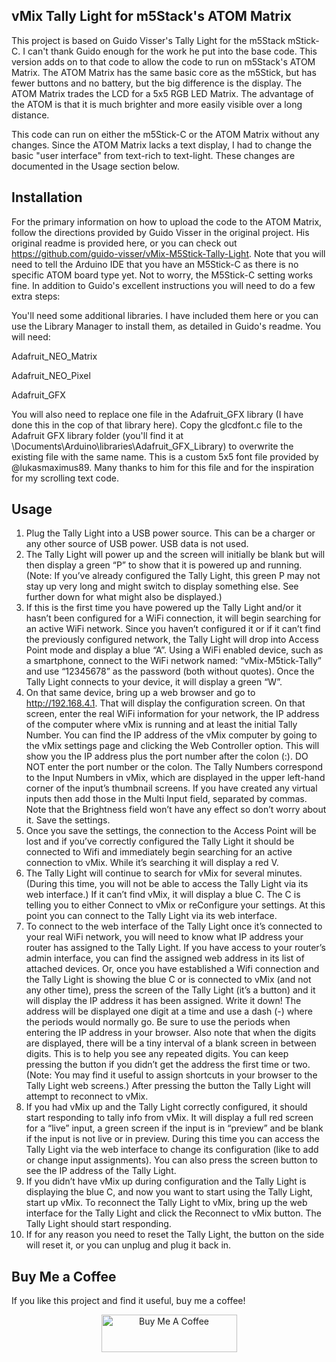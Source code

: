 ## vMix Tally Light for m5Stack's ATOM Matrix

This project is based on Guido Visser's Tally Light for the m5Stack mStick-C.  I can't thank Guido enough for the work he put into the base code.  This version adds on to that code to allow the code to run on m5Stack's ATOM Matrix.  The ATOM Matrix has the same basic core as the m5Stick, but has fewer buttons and no battery, but the big difference is the display.  The ATOM Matrix trades the LCD for a 5x5 RGB LED Matrix.  The advantage of the ATOM is that it is much brighter and more easily visible over a long distance. 

This code can run on either the m5Stick-C or the ATOM Matrix without any changes.  Since the ATOM Matrix lacks a text display, I had to change the basic "user interface" from text-rich to text-light.  These changes are documented in the Usage section below.

## Installation

For the primary information on how to upload the code to the ATOM Matrix, follow the directions provided by Guido Visser in the original project.  His original readme is provided here, or you can check out https://github.com/guido-visser/vMix-M5Stick-Tally-Light.  Note that you will need to tell the Arduino IDE that you have an M5Stick-C as there is no specific ATOM board type yet.  Not to worry, the M5Stick-C setting works fine.  In addition to Guido's excellent instructions you will need to do a few extra steps:

You'll need some additional libraries.  I have included them here or you can use the Library Manager to install them, as detailed in Guido's readme.  You will need:

Adafruit_NEO_Matrix

Adafruit_NEO_Pixel

Adafruit_GFX

You will also need to replace one file in the Adafruit_GFX library (I have done this in the cop of that library here).  Copy the glcdfont.c file to the Adafruit GFX library folder (you'll find it at \Documents\Arduino\libraries\Adafruit_GFX_Library) to overwrite the existing file with the same name.  This is a custom 5x5 font file provided by @lukasmaximus89.  Many thanks to him for this file and for the inspiration for my scrolling text code.

## Usage

1.	Plug the Tally Light into a USB power source.  This can be a charger or any other source of USB power.  USB data is not used.  
2.	The Tally Light will power up and the screen will initially be blank but will then display a green “P” to show that it is powered up and running.  (Note:  If you’ve already configured the Tally Light, this green P may not stay up very long and might switch to display something else.  See further down for what might also be displayed.)
3.	If this is the first time you have powered up the Tally Light and/or it hasn’t been configured for a WiFi connection, it will begin searching for an active WiFi network.  Since you haven’t configured it or if it can’t find the previously configured network, the Tally Light will drop into Access Point mode and display a blue “A”.  Using a WiFi enabled device, such as a smartphone, connect to the WiFi network named: “vMix-M5tick-Tally” and use “12345678” as the password (both without quotes). Once the Tally Light connects to your device, it will display a green “W”.
4.	On that same device, bring up a web browser and go to http://192.168.4.1.  That will display the configuration screen. On that screen, enter the real WiFi information for your network, the IP address of the computer where vMix is running and at least the initial Tally Number.  You can find the IP address of the vMix computer by going to the vMix settings page and clicking the Web Controller option.  This will show you the IP address plus the port number after the colon (:).  DO NOT enter the port number or the colon.  The Tally Numbers correspond to the Input Numbers in vMix, which are displayed in the upper left-hand corner of the input’s thumbnail screens.  If you have created any virtual inputs then add those in the Multi Input field, separated by commas.  Note that the Brightness field won’t have any effect so don’t worry about it.  Save the settings.
5.	Once you save the settings, the connection to the Access Point will be lost and if you’ve correctly configured the Tally Light it should be connected to Wifi and immediately begin searching for an active connection to vMix.  While it’s searching it will display a red V.  
6.	The Tally Light will continue to search for vMix for several minutes.  (During this time, you will not be able to access the Tally Light via its web interface.)  If it can’t find vMix, it will display a blue C.  The C is telling you to either Connect to vMix or reConfigure your settings.  At this point you can connect to the Tally Light via its web interface.
7.	To connect to the web interface of the Tally Light once it’s connected to your real WiFi network, you will need to know what IP address your router has assigned to the Tally Light.  If you have access to your router’s admin interface, you can find the assigned web address in its list of attached devices.  Or, once you have established a Wifi connection and the Tally Light is showing the blue C or is connected to vMix (and not any other time), press the screen of the Tally Light (it’s a button) and it will display the IP address it has been assigned.  Write it down!  The address will be displayed one digit at a time and use a dash (-) where the periods would normally go.  Be sure to use the periods when entering the IP address in your browser.  Also note that when the digits are displayed, there will be a tiny interval of a blank screen in between digits.  This is to help you see any repeated digits.  You can keep pressing the button if you didn’t get the address the first time or two.  (Note:  You may find it useful to assign shortcuts in your browser to the Tally Light web screens.)  After pressing the button the Tally Light will attempt to reconnect to vMix.
8.	If you had vMix up and the Tally Light correctly configured, it should start responding to tally info from vMix.  It will display a full red screen for a “live” input, a green screen if the input is in “preview” and be blank if the input is not live or in preview.  During this time you can access the Tally Light via the web interface to change its configuration (like to add or change input assignments).  You can also press the screen button to see the IP address of the Tally Light.
9.	If you didn’t have vMix up during configuration and the Tally Light is displaying the blue C, and now you want to start using the Tally Light, start up vMix.  To reconnect the Tally Light to vMix, bring up the web interface for the Tally Light and click the Reconnect to vMix button.  The Tally Light should start responding. 
10.	If for any reason you need to reset the Tally Light, the button on the side will reset it, or you can unplug and plug it back in.

## Buy Me a Coffee

If you like this project and find it useful, buy me a coffee!

<div style="text-align: center"><a href="https://www.buymeacoffee.com/MarkGaretz" target="_blank"><img src="https://cdn.buymeacoffee.com/buttons/v2/default-yellow.png" alt="Buy Me A Coffee" style="height: 60px !important;width: 217px !important;" ></a></div>
